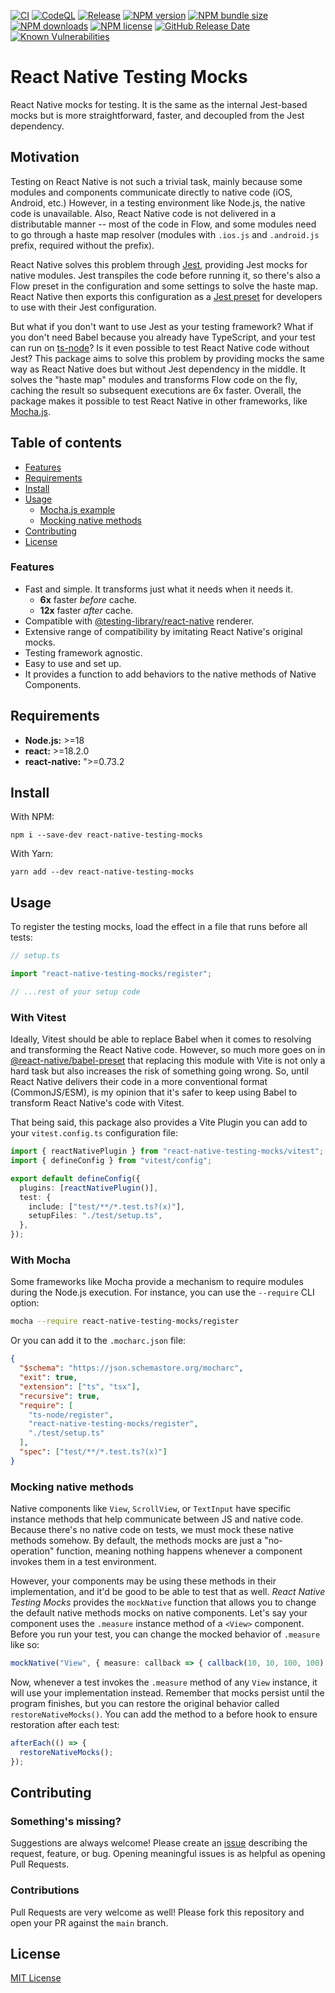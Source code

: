 [![CI](https://github.com/JoseLion/react-native-testing-mocks/actions/workflows/ci.yml/badge.svg)](https://github.com/JoseLion/react-native-testing-mocks/actions/workflows/ci.yml)
[![CodeQL](https://github.com/JoseLion/react-native-testing-mocks/actions/workflows/codeql.yml/badge.svg)](https://github.com/JoseLion/react-native-testing-mocks/actions/workflows/codeql.yml)
[![Release](https://github.com/JoseLion/react-native-testing-mocks/actions/workflows/release.yml/badge.svg)](https://github.com/JoseLion/react-native-testing-mocks/actions/workflows/release.yml)
[![NPM version](https://img.shields.io/npm/v/react-native-testing-mocks?logo=npm)](https://www.npmjs.com/package/react-native-testing-mocks)
[![NPM bundle size](https://img.shields.io/bundlephobia/min/react-native-testing-mocks)](https://www.npmjs.com/package/react-native-testing-mocks)
[![NPM downloads](https://img.shields.io/npm/dm/react-native-testing-mocks)](https://www.npmjs.com/package/react-native-testing-mocks)
[![NPM license](https://img.shields.io/npm/l/react-native-testing-mocks)](https://github.com/JoseLion/react-native-testing-mocks/blob/main/LICENSE)
[![GitHub Release Date](https://img.shields.io/github/release-date/JoseLion/react-native-testing-mocks)](https://github.com/JoseLion/react-native-testing-mocks/releases)
[![Known Vulnerabilities](https://snyk.io/test/github/JoseLion/react-native-testing-mocks/badge.svg)](https://snyk.io/test/github/JoseLion/react-native-testing-mocks)

# React Native Testing Mocks

React Native mocks for testing. It is the same as the internal Jest-based mocks but is more straightforward, faster, and decoupled from the Jest dependency.

## Motivation

Testing on React Native is not such a trivial task, mainly because some modules and components communicate directly to native code (iOS, Android, etc.) However, in a testing environment like Node.js, the native code is unavailable. Also, React Native code is not delivered in a distributable manner -- most of the code in Flow, and some modules need to go through a haste map resolver (modules with `.ios.js` and `.android.js` prefix, required without the prefix).

React Native solves this problem through [Jest](https://jestjs.io/), providing Jest mocks for native modules. Jest transpiles the code before running it, so there's also a Flow preset in the configuration and some settings to solve the haste map. React Native then exports this configuration as a [Jest preset](https://github.com/facebook/react-native/blob/main/packages/react-native/jest-preset.js) for developers to use with their Jest configuration.

But what if you don't want to use Jest as your testing framework? What if you don't need Babel because you already have TypeScript, and your test can run on [ts-node](https://typestrong.org/ts-node/)? Is it even possible to test React Native code without Jest? This package aims to solve this problem by providing mocks the same way as React Native does but without Jest dependency in the middle. It solves the "haste map" modules and transforms Flow code on the fly, caching the result so subsequent executions are 6x faster. Overall, the package makes it possible to test React Native in other frameworks, like [Mocha.js](https://mochajs.org/).

## Table of contents

- [Features](#features)
- [Requirements](#requirements)
- [Install](#install)
- [Usage](#usage)
  - [Mocha.js example](#mochajs-example)
  - [Mocking native methods](#mocking-native-methods)
- [Contributing](#contributing)
- [License](#license)

### Features

- Fast and simple. It transforms just what it needs when it needs it.
  - **6x** faster _before_ cache.
  - **12x** faster _after_ cache.
- Compatible with [@testing-library/react-native](https://callstack.github.io/react-native-testing-library/) renderer.
- Extensive range of compatibility by imitating React Native's original mocks.
- Testing framework agnostic.
- Easy to use and set up.
- It provides a function to add behaviors to the native methods of Native Components.

## Requirements

- **Node.js:** >=18
- **react:** >=18.2.0
- **react-native:** ">=0.73.2

## Install

With NPM:
```
npm i --save-dev react-native-testing-mocks
```

With Yarn:
```
yarn add --dev react-native-testing-mocks
```

## Usage

To register the testing mocks, load the effect in a file that runs before all tests:

```ts
// setup.ts

import "react-native-testing-mocks/register";

// ...rest of your setup code
```

### With Vitest

Ideally, Vitest should be able to replace Babel when it comes to resolving and transforming the React Native code. However, so much more goes on in [@react-native/babel-preset](https://www.npmjs.com/package/@react-native/babel-preset) that replacing this module with Vite is not only a hard task but also increases the risk of something going wrong. So, until React Native delivers their code in a more conventional format (CommonJS/ESM), is my opinion that it's safer to keep using Babel to transform React Native's code with Vitest.

That being said, this package also provides a Vite Plugin you can add to your `vitest.config.ts` configuration file:

```ts
import { reactNativePlugin } from "react-native-testing-mocks/vitest";
import { defineConfig } from "vitest/config";

export default defineConfig({
  plugins: [reactNativePlugin()],
  test: {
    include: ["test/**/*.test.ts?(x)"],
    setupFiles: "./test/setup.ts",
  },
});
```

### With Mocha

Some frameworks like Mocha provide a mechanism to require modules during the Node.js execution. For instance, you can use the `--require` CLI option:

```bash
mocha --require react-native-testing-mocks/register
```

Or you can add it to the `.mocharc.json` file:

```json
{
  "$schema": "https://json.schemastore.org/mocharc",
  "exit": true,
  "extension": ["ts", "tsx"],
  "recursive": true,
  "require": [
    "ts-node/register",
    "react-native-testing-mocks/register",
    "./test/setup.ts"
  ],
  "spec": ["test/**/*.test.ts?(x)"]
}
```

### Mocking native methods

Native components like `View`, `ScrollView`, or `TextInput` have specific instance methods that help communicate between JS and native code. Because there's no native code on tests, we must mock these native methods somehow. By default, the methods mocks are just a "no-operation" function, meaning nothing happens whenever a component invokes them in a test environment.

However, your components may be using these methods in their implementation, and it'd be good to be able to test that as well. _React Native Testing Mocks_ provides the `mockNative` function that allows you to change the default native methods mocks on native components. Let's say your component uses the `.measure` instance method of a `<View>` component. Before you run your test, you can change the mocked behavior of `.measure` like so:

```ts
mockNative("View", { measure: callback => { callback(10, 10, 100, 100) } });
```

Now, whenever a test invokes the `.measure` method of any `View` instance, it will use your implementation instead. Remember that mocks persist until the program finishes, but you can restore the original behavior called `restoreNativeMocks()`. You can add the method to a before hook to ensure restoration after each test:

```ts
afterEach(() => {
  restoreNativeMocks();
});
```

## Contributing

### Something's missing?

Suggestions are always welcome! Please create an [issue](https://github.com/JoseLion/react-native-testing-mocks/issues/new) describing the request, feature, or bug. Opening meaningful issues is as helpful as opening Pull Requests.

### Contributions

Pull Requests are very welcome as well! Please fork this repository and open your PR against the `main` branch.

## License

[MIT License](https://github.com/JoseLion/react-native-testing-mocks/blob/main/LICENSE)

